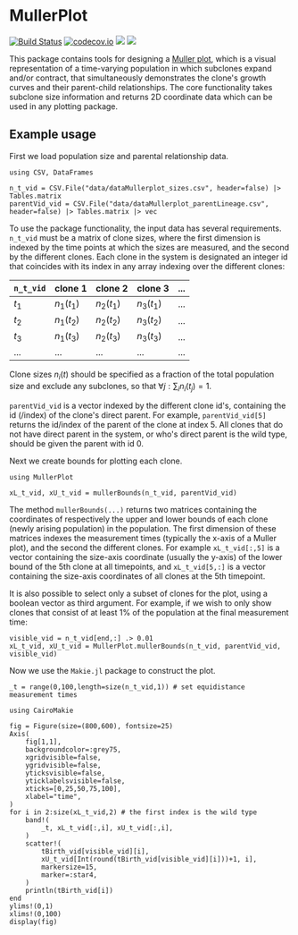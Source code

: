 # MullerPlot

[![Build Status](https://github.com/natevmp/MullerPlot.jl/actions/workflows/CI.yml/badge.svg?branch=main)](https://github.com/natevmp/MullerPlot.jl/actions/workflows/CI.yml?query=branch%3Amain)
[![codecov.io](http://codecov.io/github/natevmp/MullerPlot.jl/coverage.svg?branch=main)](http://codecov.io/github/natevmp/MullerPlot.jl?branch=main)
[![](https://img.shields.io/badge/docs-stable-blue.svg)](https://YOUR_USERNAME.github.io/MyAwesomePackage.jl/stable)
[![](https://img.shields.io/badge/docs-dev-blue.svg)](https://YOUR_USERNAME.github.io/MyAwesomePackage.jl/dev)

This package contains tools for designing a [Muller plot](https://en.wikipedia.org/wiki/Muller_plot), which is a visual representation of a time-varying population in which subclones expand and/or contract, that simultaneously demonstrates the clone's growth curves and their parent-child relationships. The core functionality takes subclone size information and returns 2D coordinate data which can be used in any plotting package.



## Example usage

First we load population size and parental relationship data.

    using CSV, DataFrames

    n_t_vid = CSV.File("data/dataMullerplot_sizes.csv", header=false) |> Tables.matrix
    parentVid_vid = CSV.File("data/dataMullerplot_parentLineage.csv", header=false) |> Tables.matrix |> vec
<!-- tBirth_vid = CSV.File("data/dataMullerplot_arrivalTimes.csv", header=false) |> Tables.matrix |> vec -->

To use the package functionality, the input data has several requirements. `n_t_vid` must be a matrix of clone sizes, where the first dimension is indexed by the time points at which the sizes are measured, and the second by the different clones. Each clone in the system is designated an integer id that coincides with its index in any array indexing over the different clones:

|`n_t_vid`|  clone 1   |  clone 2   |  clone 3   | ... |
|-| ---------- | ---------- | ---------- |-----|
|$t_1$| $n_1(t_1)$ | $n_2(t_1)$ | $n_3(t_1)$ |...
|$t_2$| $n_1(t_2)$ | $n_2(t_2)$ | $n_3(t_2)$ |...
|$t_3$| $n_1(t_3)$ | $n_2(t_3)$ | $n_3(t_3)$ |...
|...| ... | ... | ... |...

Clone sizes $n_i(t)$ should be specified as a fraction of the total population size and exclude any subclones, so that $\forall j : \sum_i n_i(t_j) = 1$. 

`parentVid_vid` is a vector indexed by the different clone id's, containing the id (/index) of the clone's direct parent.  For example, `parentVid_vid[5]` returns the id/index of the parent of the clone at index 5. All clones that do not have direct parent in the system, or who's direct parent is the wild type, should be given the parent with id 0.


Next we create bounds for plotting each clone.

    using MullerPlot
    
    xL_t_vid, xU_t_vid = mullerBounds(n_t_vid, parentVid_vid)

The method `mullerBounds(...)` returns two matrices containing the coordinates of respectively the upper and lower bounds of each clone (newly arising population) in the population. The first dimension of these  matrices indexes the measurement times (typically the x-axis of a Muller plot), and the second the different clones. For example `xL_t_vid[:,5]` is a vector containing the size-axis coordinate (usually the y-axis) of the lower bound of the 5th clone at all timepoints, and `xL_t_vid[5,:]` is a vector containing the size-axis coordinates of all clones at the 5th timepoint.

It is also possible to select only a subset of clones for the plot, using a boolean vector as third argument. For example, if we wish to only show clones that consist of at least 1% of the population at the final measurement time:

    visible_vid = n_t_vid[end,:] .> 0.01
    xL_t_vid, xU_t_vid = MullerPlot.mullerBounds(n_t_vid, parentVid_vid, visible_vid)

Now we use the `Makie.jl` package to construct the plot.

    _t = range(0,100,length=size(n_t_vid,1)) # set equidistance measurement times

    using CairoMakie

    fig = Figure(size=(800,600), fontsize=25)
    Axis(
        fig[1,1],
        backgroundcolor=:grey75,
        xgridvisible=false,
        ygridvisible=false,
        yticksvisible=false,
        yticklabelsvisible=false,
        xticks=[0,25,50,75,100],
        xlabel="time",
    )
    for i in 2:size(xL_t_vid,2) # the first index is the wild type
        band!(
            _t, xL_t_vid[:,i], xU_t_vid[:,i],
        )
        scatter!(
            tBirth_vid[visible_vid][i],
            xU_t_vid[Int(round(tBirth_vid[visible_vid][i]))+1, i],
            markersize=15,
            marker=:star4,
        )
        println(tBirth_vid[i])
    end
    ylims!(0,1)
    xlims!(0,100)
    display(fig)